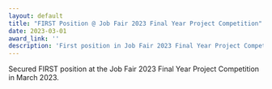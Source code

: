 ```yaml
---
layout: default
title: "FIRST Position @ Job Fair 2023 Final Year Project Competition"
date: 2023-03-01
award_link: ''
description: 'First position in Job Fair 2023 Final Year Project Competition.'
---
```

Secured FIRST position at the Job Fair 2023 Final Year Project Competition in March 2023.
